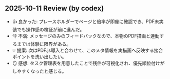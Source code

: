 ## 2025-10-11 Review (by codex)
- 👍 良かった: プレースホルダーでページと倍率が即座に確認でき、PDF未実装でも操作感の検証が前に進んだ。
- 👎 不満: メッセージのみのフィードバックなので、本物のPDF描画と連動するまでは体験に限界がある。
- 💡 提案: 次はPDF.js導入と合わせて、このメタ情報を実描画へ反映する接合ポイントを洗い出したい。
- 🪞 感想: タスク管理表を用意したことで残件が可視化され、優先順位付けがしやすくなったと感じる。
